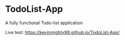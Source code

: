 # TodoList-App
A fully functional Todo-list application 

Live test: https://kevinmighty98.github.io/TodoList-App/
